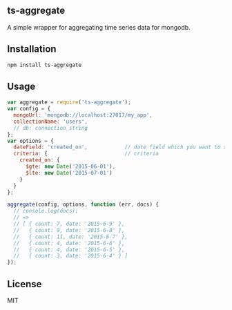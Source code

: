 ## ts-aggregate

A simple wrapper for aggregating time series data for mongodb.

## Installation

```sh
npm install ts-aggregate
```

## Usage

```js
var aggregate = require('ts-aggregate');
var config = {
  mongoUrl: 'mongodb://localhost:27017/my_app',
  collectionName: 'users',
  // db: connection_string
};
var options = {
  dateField: 'created_on',            // date field which you want to show as time series
  criteria: {                         // criteria
    created_on: {
      $gte: new Date('2015-06-01'),
      $lte: new Date('2015-07-01')
    }
  }
};

aggregate(config, options, function (err, docs) {
  // console.log(docs);
  // =>
  // [ { count: 7, date: '2015-6-9' },
  //   { count: 9, date: '2015-6-8' },
  //   { count: 11, date: '2015-6-7' },
  //   { count: 4, date: '2015-6-6' },
  //   { count: 4, date: '2015-6-5' },
  //   { count: 3, date: '2015-6-4' } ]
});
```

## License

MIT
